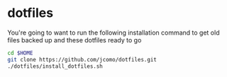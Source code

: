 dotfiles
============
You're going to want to run the following installation
command to get old files backed up and these dotfiles
ready to go

```sh
cd $HOME
git clone https://github.com/jcomo/dotfiles.git
./dotfiles/install_dotfiles.sh
```
